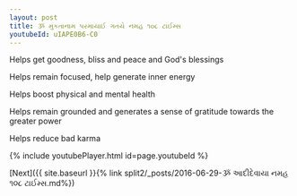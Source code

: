 ```yaml
---
layout: post
title: ૐ મુકતાનામ પરમાયાઈ ગતયે નમહ ૧૦૮ ટાઈમ્સ
youtubeId: uIAPE0B6-C0
---
```

 
 
Helps get goodness, bliss and peace and God's blessings
 
Helps remain focused, help generate inner energy 
 
Helps boost physical and mental health 
 
Helps remain grounded and generates a sense of gratitude towards the greater power 
 
Helps reduce bad karma
 
 
 
 


{% include youtubePlayer.html id=page.youtubeId %}
 
[Next]({{ site.baseurl }}{% link  split2/_posts/2016-06-29-ૐ આદીદેવાયા નમહ ૧૦૮ ટાઈમ્સ.md%})
 
